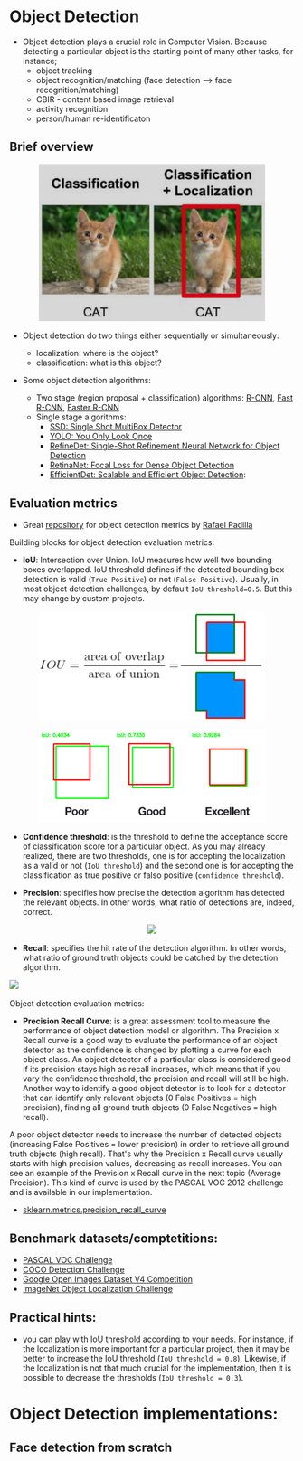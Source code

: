 # Object Detection
- Object detection plays a crucial role in Computer Vision. Because detecting a particular object is the starting point of many other tasks, for instance;
    - object tracking
    - object recognition/matching (face detection --> face recognition/matching)
    - CBIR - content based image retrieval
    - activity recognition
    - person/human re-identificaton

## Brief overview
<p align="center"><img src="https://github.com/Machine-Learning-Tokyo/practical-ml-implementations/blob/master/imgs/classification_vs_object_detection.png" width="400"></p>

- Object detection do two things either sequentially or simultaneously:
    - localization: where is the object?
    - classification: what is this object?
    
- Some object detection algorithms:
    - Two stage (region proposal + classification) algorithms: [R-CNN](https://arxiv.org/abs/1311.2524), [Fast R-CNN](https://arxiv.org/abs/1504.08083), [Faster R-CNN](https://arxiv.org/abs/1506.01497)
    - Single stage algorithms:
        - [SSD: Single Shot MultiBox Detector](https://arxiv.org/abs/1512.02325)
        - [YOLO: You Only Look Once](https://arxiv.org/abs/1506.02640)
        - [RefineDet: Single-Shot Refinement Neural Network for Object Detection](http://openaccess.thecvf.com/content_cvpr_2018/papers/Zhang_Single-Shot_Refinement_Neural_CVPR_2018_paper.pdf)
        - [RetinaNet: Focal Loss for Dense Object Detection](http://openaccess.thecvf.com/content_ICCV_2017/papers/Lin_Focal_Loss_for_ICCV_2017_paper.pdf)
        - [EfficientDet: Scalable and Efficient Object Detection](https://arxiv.org/abs/1911.09070): 


## Evaluation metrics
- Great [repository](https://github.com/rafaelpadilla/Object-Detection-Metrics) for object detection metrics by [Rafael Padilla](https://www.linkedin.com/in/rafael-padilla/)

Building blocks for object detection evaluation metrics:
- **IoU**: Intersection over Union. IoU measures how well two bounding boxes overlapped. IoU threshold defines if the detected bounding box detection is valid (`True Positive`) or not (`False Positive`). Usually, in most object detection challenges, by default `IoU threshold=0.5`. But this may change by custom projects. 

<p align="center"><img src="https://github.com/Machine-Learning-Tokyo/practical-ml-implementations/blob/master/imgs/iou.png" width="400"></p>


<p align="center"><img src="https://github.com/Machine-Learning-Tokyo/practical-ml-implementations/blob/master/imgs/iou_examples.png" width="400"></p>


- **Confidence threshold**: is the threshold to define the acceptance score of classification score for a particular object. As you may already realized, there are two thresholds, one is for accepting the localization as a valid or not (`IoU threshold`) and the second one is for accepting the classification as true positive or falso positive (`confidence threshold`).


- **Precision**: specifies how precise the detection algorithm has detected the relevant objects. In other words, what ratio of detections are, indeed, correct.   

<p align="center"> 
<img src="http://latex.codecogs.com/gif.latex?Precision%20%3D%20%5Cfrac%7BTP%7D%7BTP&plus;FP%7D%3D%5Cfrac%7BTP%7D%7B%5Ctext%7Ball%20detections%7D%7D">
</p>

- **Recall**: specifies the hit rate of the detection algorithm. In other words, what ratio of ground truth objects could be catched by the detection algorithm.   

<img src="http://latex.codecogs.com/gif.latex?Recall%20%3D%20%5Cfrac%7BTP%7D%7BTP&plus;FN%7D%3D%5Cfrac%7BTP%7D%7B%5Ctext%7Ball%20ground%20truths%7D%7D">
</p>

Object detection evaluation metrics:
- **Precision Recall Curve**: is a great assessment tool to measure the performance of object detection model or algorithm. 
The Precision x Recall curve is a good way to evaluate the performance of an object detector as the confidence is changed by plotting a curve for each object class. An object detector of a particular class is considered good if its precision stays high as recall increases, which means that if you vary the confidence threshold, the precision and recall will still be high. Another way to identify a good object detector is to look for a detector that can identify only relevant objects (0 False Positives = high precision), finding all ground truth objects (0 False Negatives = high recall).

A poor object detector needs to increase the number of detected objects (increasing False Positives = lower precision) in order to retrieve all ground truth objects (high recall). That's why the Precision x Recall curve usually starts with high precision values, decreasing as recall increases. You can see an example of the Prevision x Recall curve in the next topic (Average Precision). This kind of curve is used by the PASCAL VOC 2012 challenge and is available in our implementation.

- [sklearn.metrics.precision_recall_curve](https://scikit-learn.org/stable/modules/generated/sklearn.metrics.precision_recall_curve.html)
<p align="center"> 
    


## Benchmark datasets/comptetitions:
- [PASCAL VOC Challenge](http://host.robots.ox.ac.uk/pascal/VOC/)
- [COCO Detection Challenge](https://competitions.codalab.org/competitions/5181)
- [Google Open Images Dataset V4 Competition](https://storage.googleapis.com/openimages/web/challenge.html)
- [ImageNet Object Localization Challenge](https://www.kaggle.com/c/imagenet-object-detection-challenge)

## Practical hints:
- you can play with IoU threshold according to your needs. For instance, if the localization is more important for a particular project, then it may be better to increase the IoU threshold (`IoU threshold = 0.8`), Likewise, if the localization is not that much crucial for the implementation, then it is possible to decrease the thresholds (`IoU threshold = 0.3`).

# Object Detection implementations:
## Face detection from scratch


